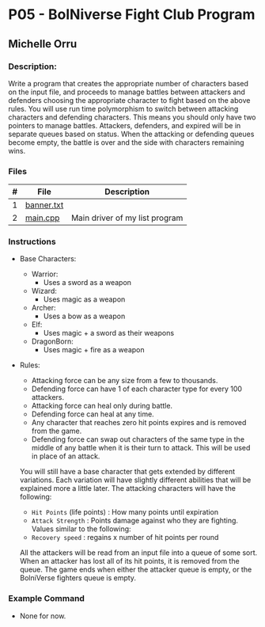 # P05 - BolNiverse Fight Club Program
## Michelle Orru
### Description:

Write a program that creates the appropriate number of characters based on the input file, and proceeds to manage battles between attackers and defenders choosing the appropriate character to fight based on the above rules. You will use run time polymorphism to switch between attacking characters and defending characters. This means you should only have two pointers to manage battles. Attackers, defenders, and expired will be in separate queues based on status. When the attacking or defending queues become empty, the battle is over and the side with characters remaining wins.


### Files

|   #   |    File    | Description                      |
| :---: |  --------  | -------------------------------- |
|   1   | [banner.txt](https://github.com/michelle083/2143_OOP_Michelle/blob/main/Assignments/P05/banner.txt) |                                  |
|   2   | [main.cpp](https://github.com/michelle083/2143_OOP_Michelle/blob/main/Assignments/P05/main.cpp)  | Main driver of my list program   |


### Instructions


- Base Characters:
  - Warrior: 
    - Uses a sword as a weapon
  - Wizard: 
    - Uses magic as a weapon
  - Archer:
    - Uses a bow as a weapon
  - Elf: 
    - Uses magic + a sword as their weapons
  - DragonBorn:
    - Uses magic + fire as a weapon

- Rules:
  
  - Attacking force can be any size from a few to thousands.
  - Defending force can have 1 of each character type for every 100 attackers.
  - Attacking force can heal only during battle.
  - Defending force can heal at any time.
  - Any character that reaches zero hit points expires and is removed from the game. 
  - Defending force can swap out characters of the same type in the middle of any battle when it is their turn to attack. This will be used in place of an attack.

  You will still have a base character that gets extended by different variations. Each variation will have slightly different abilities that will be explained more a little later. The attacking characters will have the following:

  - `Hit Points` (life points) : How many points until expiration
  - `Attack Strength` : Points damage against who they are fighting. Values similar to the following:
  - `Recovery speed` : regains x number of hit points per round

  All the attackers will be read from an input file into a queue of some sort. When an attacker has lost all of its hit points, it is removed from the queue. The game ends when either the attacker queue is empty, or the BolniVerse fighters queue is empty.

### Example Command

- None for now. 

